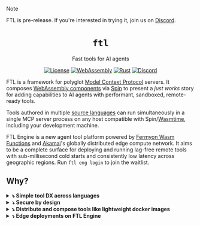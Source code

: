 > [!NOTE]  
> FTL is pre-release. If you're interested in trying it, join us on [Discord](https://discord.gg/ByFw4eKEU7).

<div align="center">

# `ftl`

Fast tools for AI agents

[![License](https://img.shields.io/badge/license-Apache%202.0-blue.svg)](LICENSE)
[![WebAssembly](https://img.shields.io/badge/WebAssembly-compatible-purple.svg)](https://webassembly.org/)
[![Rust](https://img.shields.io/badge/rust-1.86+-orange.svg)](https://www.rust-lang.org)
[![Discord](https://img.shields.io/discord/1397659435177869403?logo=discord&label=Discord&link=https%3A%2F%2Fdiscord.gg%2FByFw4eKEU7)](https://discord.gg/ByFw4eKEU7)

</div>

FTL is a framework for polyglot [Model Context Protocol](https://modelcontextprotocol.io) servers. It composes [WebAssembly components](https://component-model.bytecodealliance.org/design/why-component-model.html) via [Spin](https://github.com/spinframework/spin) to present a *just works* story for adding capabilities to AI agents with performant, sandboxed, remote-ready tools.

Tools authored in multiple [source languages](./sdk/README.md) can run simultaneously in a single MCP server process on any host compatible with Spin/[Wasmtime](https://github.com/bytecodealliance/wasmtime), including your development machine.

FTL Engine is a new agent tool platform powered by [Fermyon Wasm Functions](https://www.fermyon.com/wasm-functions) and [Akamai](https://www.akamai.com/why-akamai/global-infrastructure)'s globally distributed edge compute network. It aims to be a complete surface for deploying and running lag-free remote tools with sub-millisecond cold starts and consistently low latency across geographic regions. Run `ftl eng login` to join the waitlist.

## Why?

<details>
<summary><strong>⤵ Simple tool DX across languages</strong></summary>

* <details>
  <summary><strong>🦀 Rust</strong></summary>

  ```rust
  use ftl_sdk::{tools, text, ToolResponse};
  use serde::Deserialize;
  use schemars::JsonSchema;

  #[derive(Deserialize, JsonSchema)]
  struct ProcessInput {
      /// The message to process
      message: String,
  }

  tools! {
      /// Process a message
      fn process_message(input: ProcessInput) -> ToolResponse {
          text!("Processed: {}", input.message)
      }
      
      /// Reverse a string
      fn reverse_text(input: ProcessInput) -> ToolResponse {
          let reversed: String = input.message.chars().rev().collect();
          text!("{}", reversed)
      }
  }
  ```
  </details>

* <details>
  <summary><strong>🟦 TypeScript</strong></summary>

  ```typescript
  import { createTools, ToolResponse } from 'ftl-sdk'
  import { z } from 'zod'

  // Define schemas using Zod
  const ProcessSchema = z.object({
    message: z.string().describe('The message to process')
  })

  const ReverseSchema = z.object({
    text: z.string().describe('The text to reverse')
  })

  const handle = createTools({
    processMessage: {
      description: 'Process a message',
      inputSchema: z.toJSONSchema(ProcessSchema),
      handler: async (input: z.infer<typeof ProcessSchema>) => {
        return ToolResponse.text(`Processed: ${input.message}`)
      }
    },
    reverseText: {
      description: 'Reverse a string',
      inputSchema: z.toJSONSchema(ReverseSchema),
      handler: async (input: z.infer<typeof ReverseSchema>) => {
        const reversed = input.text.split('').reverse().join('')
        return ToolResponse.text(reversed)
      }
    }
  })

  //@ts-ignore
  addEventListener('fetch', (event: FetchEvent) => {
    event.respondWith(handle(event.request))
  })
  ```
  </details>

- Write tools in TypeScript, Rust, Python, Go, and [more](https://component-model.bytecodealliance.org/language-support.html). Tools are organized into tool components, which serve as isolated and distributable units.
- Combine tool components from different source languages onto a single sandboxed MCP server process that exposes an `/mcp` Streamable HTTP endpoint. See [Architecture](#architecture) for details.
- Tool components can be distributed on OCI registries like Docker Hub and GitHub Container Registry.
- High performance features like [SIMD](https://github.com/WebAssembly/spec/blob/main/proposals/simd/SIMD.md) are available in supported languages like Rust and C.
</details>

<details>
<summary><strong>⤵ Secure by design</strong></summary>

- Tool components within the sandboxed server process are themselves [individually isolated](https://component-model.bytecodealliance.org/design/why-component-model.html#benefits-of-the-component-model) and can each expose multiple tools.
- Allowed outbound hosts and accessible variables can be configured per individual tool component within a server.
- MCP endpoints are secured by configurable [protocol-compliant authorization](https://modelcontextprotocol.io/specification/2025-06-18/basic/authorization).
- Plug in your own JWT issuer or OIDC provider with simple configuration.
</details>

<details>
<summary><strong>⤵ Distribute and compose tools like lightweight docker images</strong></summary>

- Tools are compiled to self-contained Wasm binaries that are often < 1MB.
- Tools can be pushed and pulled directly from [OCI](https://opencontainers.org/)-compliant registries like Docker Hub, GitHub Container Registry, Amazon Elastic Container Registry, and more.
- Mix and match individual tools in your MCP server by registry URI. Allowed outbound network calls are configurable per tool.
</details>

<details>
<summary><strong>⤵ Edge deployments on FTL Engine</strong></summary>

FTL Engine is an end-to-end platform for running remote tools called by AI agents. Tools deployed on FTL engines are powerful enough to do meaningful work themselves and snappy enough to serve as fast proxies to other servers. Engines run on [Fermyon Wasm Functions](https://www.fermyon.com/wasm-functions) and [Akamai](https://www.akamai.com/why-akamai/global-infrastructure), the most globally distributed edge compute network.

- Tools cold start in under half a millisecond, automatically scale up to meet demand, and scale down to zero.
- Cost scales simply and predictably with invocations. There are no idle costs and no price variables like execution duration, region, memory, provisioned concurrency, reserved concurrency, [etc](https://aws.amazon.com/lambda/pricing/). Cold starts and init phases are architected out of the problem. Engine specs are fixed and scaling is completely horizontal and automatic.
- Tools are automatically deployed across the global network edge. Tool calls are routed to an Engine running on the most optimal Akamai edge PoP, enabling consistently low latency across geographic regions.
- Tool components are securely isolated within Engines, which are sandboxed themselves.
- The FTL [components](#architecture) handle MCP implementation, auth, tool call routing, and tool call argument validation.
- High-performance programming patterns with low-level features like [SIMD](https://github.com/WebAssembly/spec/blob/main/proposals/simd/SIMD.md) are available in languages like Rust and C to unlock SOTA compute capabilities for real-time agents. Hashing, parsing, and other deterministic compute-bound operations for agents can be implemented performantly by the tool itself.
- Bring your own JWT issuer or OIDC provider via simple configuration. Or use FTL's by default.

FTL Engine is just one possible deployment target. It is currently in early alpha with limited capacity. Run the `ftl eng login` command to join the waitlist.
</details>

